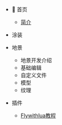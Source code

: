 - 🏡 首页
  - [简介](/README.md)

- 涂装

- 地景
  - 地景开发介绍
   - 基础编辑
   - 自定义文件
    - 模型
    - 纹理

- 插件
  - [Flywithlua教程](flywithlua.md)
